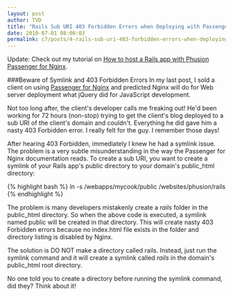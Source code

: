 ```yaml
---
layout: post
author: TVD
title: "Rails Sub URI 403 Forbidden Errors when Deploying with Passenger for Nginx"
date: 2010-07-01 08:00:03
permalink: c7/posts/4-rails-sub-uri-403-forbidden-errors-when-deploying-with-passenger-for-nginx
---
```


Update: Check out my tutorial on [How to host a Rails app with Phusion Passenger for Nginx][1].

###Beware of Symlink and 403 Forbidden Errors
In my last post, I sold a client on using [Passenger for Nginx][2] and predicted Nginx will do for Web server deployment what jQuery did for JavaScript development.

Not too long after, the client's developer calls me freaking out! He'd been working for 72 hours (non-stop) trying to get the client's blog deployed to a sub URI of the client's domain and couldn't. Everything he did gave him a nasty 403 Forbidden error. I really felt for the guy. I remember those days!

After hearing 403 Forbidden, immediately I knew he had a symlink issue. The problem is a very subtle misunderstanding in the way the Passenger for Nginx documentation reads. To create a sub URI, you want to create a symlink of your Rails app's public directory to your domain's public_html directory:

{% highlight bash %}
ln -s /webapps/mycook/public /websites/phusion/rails
{% endhighlight %}

The problem is many developers mistakenly create a *rails* folder in the public_html directory. So when the above code is executed, a symlink named public will be created in that directory. This will create nasty 403 Forbidden errors because no index.html file exists in the folder and directory listing is disabled by Nginx.

The solution is DO NOT make a directory called rails. Instead, just run the symlink command and it will create a symlink called *rails* in the domain's public_html root directory. 

No one told you to create a directory before running the symlink command, did they? Think about it!


  [1]: http://techoctave.com/c7/posts/16-how-to-host-a-rails-app-with-phusion-passenger-for-nginx
  [2]: http://techoctave.com/c7/posts/3-passenger-for-nginx-is-the-jquery-of-web-server-software
